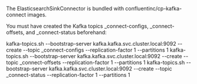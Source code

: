The ElasticsearchSinkConnector is bundled with confluentinc/cp-kafka-connect images.

You must have created the Kafka topics _connect-configs, _connect-offsets, and _connect-status beforehand:


kafka-topics.sh --bootstrap-server kafka.kafka.svc.cluster.local:9092 --create --topic _connect-configs --replication-factor 1 --partitions 1
kafka-topics.sh --bootstrap-server kafka.kafka.svc.cluster.local:9092 --create --topic _connect-offsets --replication-factor 1 --partitions 1
kafka-topics.sh --bootstrap-server kafka.kafka.svc.cluster.local:9092 --create --topic _connect-status --replication-factor 1 --partitions 1


